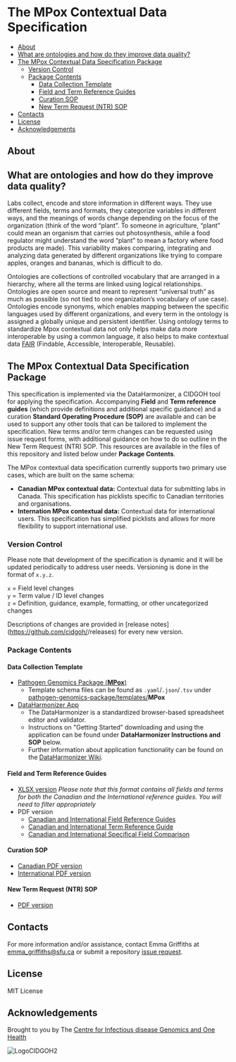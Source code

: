 # The MPox Contextual Data Specification

  - [About](#about)
  - [What are ontologies and how do they improve data quality?](#what-are-ontologies-and-how-do-they-improve-data-quality)
  - [The MPox Contextual Data Specification Package](#the-mpox-contextual-data-specification-package)
    - [Version Control](#version-control)
    - [Package Contents](#package-contents)
      - [Data Collection Template](#data-collection-template)
      - [Field and Term Reference Guides](#field-and-term-reference-guides)
      - [Curation SOP](#curation-sop)
      - [New Term Request (NTR) SOP](#new-term-request-ntr-sop)
  - [Contacts](#contacts)
  - [License](#license)
  - [Acknowledgements](#acknowledgements)

## About

<Blurb>
<SETUP: you'll need to manual create "term request" and "field request" labels in order for the issue forms to apply them when generated. You'll also want to go through documentation and replace all the <INSERT values with appropriate information.>

## What are ontologies and how do they improve data quality?

Labs collect, encode and store information in different ways. They use different fields, terms and formats, they categorize variables in different ways, and the meanings of words change depending on the focus of the organization (think of the word “plant”. To someone in agriculture, “plant” could mean an organism that carries out photosynthesis, while a food regulator might understand the word “plant” to mean a factory where food products are made). This variability makes comparing, integrating and analyzing data generated by different organizations like trying to compare apples, oranges and bananas, which is difficult to do.

Ontologies are collections of controlled vocabulary that are arranged in a hierarchy, where all the terms are linked using logical relationships. Ontologies are open source and meant to represent “universal truth” as much as possible (so not tied to one organization’s vocabulary of use case). Ontologies encode synonyms, which enables mapping between the specific languages used by different organizations, and every term in the ontology is assigned a globally unique and persistent identifier. Using ontology terms to standardize Mpox contextual data not only helps make data more interoperable by using a common language, it also helps to make contextual data [FAIR](https://www.go-fair.org/fair-principles/) (Findable, Accessible, Interoperable, Reusable).

## The MPox Contextual Data Specification Package

This specification is implemented via the DataHarmonizer, a CIDGOH tool for applying the specification. Accompanying **Field** and **Term reference guides** (which provide definitions and additional specific guidance) and a curation **Standard Operating Procedure (SOP)** are available and can be used to support any other tools that can be tailored to implement the specification. New terms and/or term changes can be requested using issue request forms, with additional guidance on how to do so outline in the New Term Request (NTR) SOP. This resources are available in the files of this repository and listed below under **Package Contents**.

The MPox contextual data specification currently supports two primary use cases, which are built on the same schema:

- **Canadian MPox contextual data:** Contextual data for submitting labs in Canada. This specification has picklists specific to Canadian territories and organisations.
- **Internation MPox contextual data:** Contextual data for international users. This specification has simplified picklists and allows for more flexibility to support international use.

### Version Control

Please note that development of the specification is dynamic and it will be updated periodically to address user needs. Versioning is done in the format of `x.y.z`.

`x` = Field level changes <br>
`y` = Term value / ID level changes <br>
`z` = Definition, guidance, example, formatting, or other uncategorized changes

Descriptions of changes are provided in [release notes](https://github.com/cidgoh/<INSERT REPOSITORY NAME>/releases) for every new version.

### Package Contents

#### Data Collection Template
- [Pathogen Genomics Package (**MPox**)](https://github.com/cidgoh/pathogen-genomics-package/releases)
  - Template schema files can be found as `.yaml`/`.json`/`.tsv` under [pathogen-genomics-package/templates/](https://github.com/cidgoh/pathogen-genomics-package/tree/main/templates)**MPox**
- [DataHarmonizer App](https://github.com/cidgoh/DataHarmonizer)
  - The DataHarmonizer is a standardized browser-based spreadsheet editor and validator.
  - Instructions on "Getting Started" downloading and using the application can be found under **DataHarmonizer Instructions and SOP** below.
  - Further information about application functionality can be found on the [DataHarmonizer Wiki](https://github.com/cidgoh/pathogen-genomics-package/wiki/DataHarmonizer-Getting-Started).

#### Field and Term Reference Guides
- [XLSX version](https://github.com/cidgoh/MPox_Contextual_Data_Specification/blob/main/Reference%20Guide/MPox-All_Master-Reference-Guide_v6.4.4.xlsx) *Please note that this format contains all fields and terms for both the Canadian and the International reference guides. You will need to filter appropriately*
- PDF version
  - [Canadian and International Field Reference Guides](https://github.com/cidgoh/MPox_Contextual_Data_Specification/tree/main/Reference%20Guide)
  - [Canadian and International Term Reference Guide](https://github.com/cidgoh/MPox_Contextual_Data_Specification/tree/main/Reference%20Guide)
  - [Canadian and International Specifical Field Comparison](https://github.com/cidgoh/MPox_Contextual_Data_Specification/tree/main/Reference%20Guide)

#### Curation SOP
- [Canadian PDF version](https://github.com/cidgoh/MPox_Contextual_Data_Specification/blob/main/SOPs/Canadian_Mpox_Contextual-Data-Curation-SOP_v5.4.pdf)
- [International PDF version](https://github.com/cidgoh/MPox_Contextual_Data_Specification/blob/main/SOPs/International_Mpox_Contextual-Data-Curation-SOP_v6.4.pdf)


#### New Term Request (NTR) SOP
- [PDF version](https://github.com/cidgoh/MPox_Contextual_Data_Specification/blob/main/SOPs/Contextual-Data-Specification_Metadata_NTR_SOP_v1.1.pdf)
  

## Contacts
For more information and/or assistance, contact Emma Griffiths at emma_griffiths@sfu.ca or submit a repository [issue request](https://github.com/cidgoh/MPox_Contextual_Data_Specification/issues).

## License

MIT License

## Acknowledgements

Brought to you by The [Centre for Infectious disease Genomics and One Health](https://cidgoh.ca/)<and INSERT COLLABORATOR NAMES>

![LogoCIDGOH2](https://github.com/cidgoh/specification-repo-template/assets/48695054/87fa713d-8fd7-453d-8542-fc413069e842)
